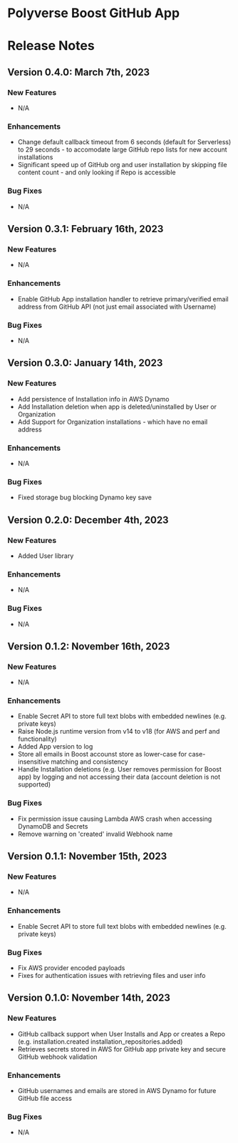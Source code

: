 Polyverse Boost GitHub App
======================

# Release Notes

## Version 0.4.0: March 7th, 2023

### New Features
- N/A

### Enhancements
- Change default callback timeout from 6 seconds (default for Serverless) to 29 seconds - to accomodate large GitHub repo lists for new account installations
- Significant speed up of GitHub org and user installation by skipping file content count - and only looking if Repo is accessible

### Bug Fixes
- N/A

## Version 0.3.1: February 16th, 2023

### New Features
- N/A

### Enhancements
- Enable GitHub App installation handler to retrieve primary/verified email address from GitHub API (not just email associated with Username)

### Bug Fixes
- N/A

## Version 0.3.0: January 14th, 2023

### New Features
- Add persistence of Installation info in AWS Dynamo
- Add Installation deletion when app is deleted/uninstalled by User or Organization
- Add Support for Organization installations - which have no email address

### Enhancements
- N/A

### Bug Fixes
- Fixed storage bug blocking Dynamo key save

## Version 0.2.0: December 4th, 2023

### New Features
- Added User library

### Enhancements
- N/A

### Bug Fixes
- N/A

## Version 0.1.2: November 16th, 2023

### New Features
- N/A

### Enhancements
- Enable Secret API to store full text blobs with embedded newlines (e.g. private keys)
- Raise Node.js runtime version from v14 to v18 (for AWS and perf and functionality)
- Added App version to log
- Store all emails in Boost accounst store as lower-case for case-insensitive matching and consistency
- Handle Installation deletions (e.g. User removes permission for Boost app) by logging and not accessing their data (account deletion is not supported)

### Bug Fixes
- Fix permission issue causing Lambda AWS crash when accessing DynamoDB and Secrets
- Remove warning on 'created' invalid Webhook name

## Version 0.1.1: November 15th, 2023

### New Features
- N/A

### Enhancements
- Enable Secret API to store full text blobs with embedded newlines (e.g. private keys)

### Bug Fixes
- Fix AWS provider encoded payloads
- Fixes for authentication issues with retrieving files and user info

## Version 0.1.0: November 14th, 2023

### New Features
- GitHub callback support when User Installs and App or creates a Repo (e.g. installation.created installation_repositories.added)
- Retrieves secrets stored in AWS for GitHub app private key and secure GitHub webhook validation

### Enhancements
- GitHub usernames and emails are stored in AWS Dynamo for future GitHub file access

### Bug Fixes
- N/A
